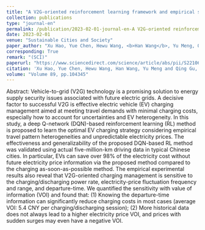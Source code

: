 ```yaml
---
title: "A V2G-oriented reinforcement learning framework and empirical study for heterogeneous electric vehicle charging management"
collection: publications
type: "journal-en"
permalink: /publication/2023-02-01-journal-en-A V2G-oriented reinforcement learning framework and empirical study for heterogeneous electric vehicle charging management
date: 2023-02-01
venue: "Sustainable Cities and Society"
paper_author: "Xu Hao, Yue Chen, Hewu Wang, <b>Han Wang</b>, Yu Meng, Qing Gu"
corresponding: True
remark: "(SCI)"
paperurl: "https://www.sciencedirect.com/science/article/abs/pii/S2210670722006497"
citation: 'Xu Hao, Yue Chen, Hewu Wang, Han Wang, Yu Meng and Qing Gu, "A V2G-oriented reinforcement learning framework and empirical study for heterogeneous electric vehicle charging management",<i>Sustainable Cities and Society</i>,Volume 89, pp.104345, 2023.'
volume: "Volume 89, pp.104345"
---
```


Abstract:
Vehicle-to-grid (V2G) technology is a promising solution to energy supply security issues associated with future electric grids. A decisive factor to successful V2G is effective electric vehicle (EV) charging management aimed at meeting travel demands with minimal charging costs, especially how to account for uncertainties and EV heterogeneity. In this study, a deep Q-network (DQN)-based reinforcement learning (RL) method is proposed to learn the optimal EV charging strategy considering empirical travel pattern heterogeneities and unpredictable electricity prices. The effectiveness and generalizability of the proposed DQN-based RL method was validated using actual five-million-km driving data in typical Chinese cities. In particular, EVs can save over 98% of the electricity cost without future electricity price information via the proposed method compared to the charging as-soon-as-possible method. The empirical experimental results also reveal that V2G-oriented charging management is sensitive to the charging/discharging power rate, electricity-price fluctuation frequency and range, and departure-time. We quantified the sensitivity with value of information (VOI) and found that: (1) Knowing the departure-time information can significantly reduce charging costs in most cases (average VOI: 5.4 CNY per charging/discharging session); (2) More historical data does not always lead to a higher electricity price VOI, and prices with sudden surges may even have a negative VOI.

